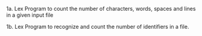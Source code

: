 1a. Lex Program to count the number of characters, words, spaces and lines in a given input file




1b. Lex Program to recognize and count the number of identifiers in a file.
